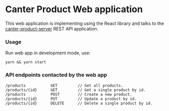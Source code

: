 # Canter Product Web application

This web application is implementing using the React library and talks to the <a href="https://github.com/vicsstar/canter-product-server/">canter-product-server</a> REST API application.

### Usage

Run web app in development mode, use:
```shell
yarn && yarn start
```

### API endpoints contacted by the web app

```shell
/products           GET         // Get all products.
/products/{id}      GET         // Get a single product by id.
/products           POST        // Create a new product.
/products/{id}      PUT         // Update a product by id.
/products/{id}      DELETE      // Delete a single product by id.
```
